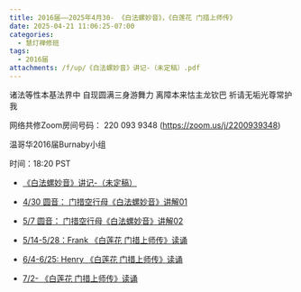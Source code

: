 ```yaml
---
title: 2016届——2025年4月30- 《白法螺妙音》，《白莲花 门措上师传》
date: 2025-04-21 11:06:25-07:00
categories:
  - 慧灯禅修班
tags:
  - 2016届
attachments: /f/up/《白法螺妙音》讲记-（未定稿）.pdf
---
```

诸法等性本基法界中 自现圆满三身游舞力 离障本来怙主龙钦巴 祈请无垢光尊常护我


网络共修Zoom房间号码： 220 093 9348 (<https://zoom.us/j/2200939348>)

温哥华2016届Burnaby小组

时间：18:20 PST



* [《白法螺妙音》讲记-（未定稿） ](/f/up/《白法螺妙音》讲记-（未定稿）.pdf)
* [4/30 圆音： 门措空行母《白法螺妙音》讲解01 ](https://www.youtube.com/watch?v=GID9LjdVUvw&t=3s)

* [5/7 圆音： 门措空行母《白法螺妙音》讲解02  ](https://www.youtube.com/watch?v=l03_otYffGE)

* [5/14-5/28：Frank 《白莲花 门措上师传》读诵 ](https://drive.google.com/file/d/15qlhPezwf8hGm3Yza96-PV-ZSDodzjYV/view?usp=drive_link)

* [6/4-6/25: Henry 《白莲花 门措上师传》读诵 ](https://drive.google.com/file/d/15qlhPezwf8hGm3Yza96-PV-ZSDodzjYV/view?usp=drive_link)

* [7/2-  《白莲花 门措上师传》读诵 ](https://drive.google.com/file/d/15qlhPezwf8hGm3Yza96-PV-ZSDodzjYV/view?usp=drive_link)








